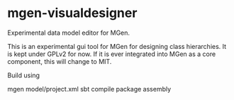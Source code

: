 mgen-visualdesigner
===================

Experimental data model editor for MGen.

This is an experimental gui tool for MGen for designing class hierarchies.
It is kept under GPLv2 for now. If it is ever integrated into MGen as a core component, this will change to MIT.

Build using

mgen model/project.xml
sbt compile package assembly
